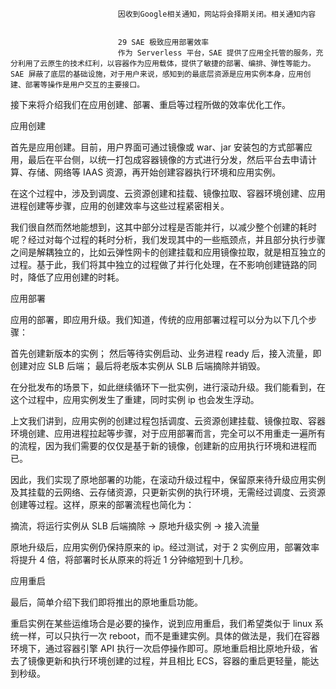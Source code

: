 
                            
                            因收到Google相关通知，网站将会择期关闭。相关通知内容
                            
                            
                            29 SAE 极致应用部署效率
                            作为 Serverless 平台，SAE 提供了应用全托管的服务，充分利用了云原生的技术红利，以容器作为应用载体，提供了敏捷的部署、编排、弹性等能力。SAE 屏蔽了底层的基础设施，对于用户来说，感知到的最底层资源是应用实例本身，应用创建、部署等操作是用户交互的主要接口。

接下来将介绍我们在应用创建、部署、重启等过程所做的效率优化工作。

应用创建

首先是应用创建。目前，用户界面可通过镜像或 war、jar 安装包的方式部署应用，最后在平台侧，以统一打包成容器镜像的方式进行分发，然后平台去申请计算、存储、网络等 IAAS 资源，再开始创建容器执行环境和应用实例。



在这个过程中，涉及到调度、云资源创建和挂载、镜像拉取、容器环境创建、应用进程创建等步骤，应用的创建效率与这些过程紧密相关。

我们很自然而然地能想到，这其中部分过程是否能并行，以减少整个创建的耗时呢？经过对每个过程的耗时分析，我们发现其中的一些瓶颈点，并且部分执行步骤之间是解耦独立的，比如云弹性网卡的创建挂载和应用镜像拉取，就是相互独立的过程。基于此，我们将其中独立的过程做了并行化处理，在不影响创建链路的同时，降低了应用创建的时耗。

应用部署

应用的部署，即应用升级。我们知道，传统的应用部署过程可以分为以下几个步骤：


首先创建新版本的实例；
然后等待实例启动、业务进程 ready 后，接入流量，即创建对应 SLB 后端；
最后将老版本实例从 SLB 后端摘除并销毁。


在分批发布的场景下，如此继续循环下一批实例，进行滚动升级。我们能看到，在这个过程中，应用实例发生了重建，同时实例 ip 也会发生浮动。

上文我们讲到，应用实例的创建过程包括调度、云资源创建挂载、镜像拉取、容器环境创建、应用进程拉起等步骤，对于应用部署而言，完全可以不用重走一遍所有的流程，因为我们需要的仅仅是基于新的镜像，创建新的应用执行环境和进程而已。

因此，我们实现了原地部署的功能，在滚动升级过程中，保留原来待升级应用实例及其挂载的云网络、云存储资源，只更新实例的执行环境，无需经过调度、云资源创建等过程。这样，原来的部署流程也简化为：


摘流，将运行实例从 SLB 后端摘除 -> 原地升级实例 -> 接入流量


原地升级后，应用实例仍保持原来的 ip。经过测试，对于 2 实例应用，部署效率将提升 4 倍，将部署时长从原来的将近 1 分钟缩短到十几秒。



应用重启

最后，简单介绍下我们即将推出的原地重启功能。

重启实例在某些运维场合是必要的操作，说到应用重启，我们希望类似于 linux 系统一样，可以只执行一次 reboot，而不是重建实例。具体的做法是，我们在容器环境下，通过容器引擎 API 执行一次启停操作即可。原地重启相比原地升级，省去了镜像更新和执行环境创建的过程，并且相比 ECS，容器的重启更轻量，能达到秒级。

                        
                        
                            